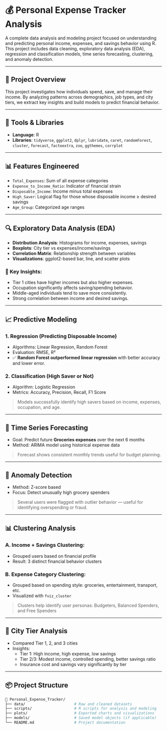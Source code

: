 # 💰 Personal Expense Tracker Analysis

A complete data analysis and modeling project focused on understanding and predicting personal income, expenses, and savings behavior using R. This project includes data cleaning, exploratory data analysis (EDA), regression and classification models, time series forecasting, clustering, and anomaly detection.

---

## 📌 Project Overview

This project investigates how individuals spend, save, and manage their income. By analyzing patterns across demographics, job types, and city tiers, we extract key insights and build models to predict financial behavior.

---

## 🧰 Tools & Libraries

- **Language**: R
- **Libraries**: `tidyverse`, `ggplot2`, `dplyr`, `lubridate`, `caret`, `randomForest`, `cluster`, `forecast`, `factoextra`, `zoo`, `ggthemes`, `corrplot`

---

## 📊 Features Engineered

- `Total_Expenses`: Sum of all expense categories
- `Expense_to_Income_Ratio`: Indicator of financial strain
- `Disposable_Income`: Income minus total expenses
- `High_Saver`: Logical flag for those whose disposable income ≥ desired savings
- `Age_Group`: Categorized age ranges

---

## 🔍 Exploratory Data Analysis (EDA)

- **Distribution Analysis**: Histograms for income, expenses, savings
- **Boxplots**: City tier vs expenses/income/savings
- **Correlation Matrix**: Relationship strength between variables
- **Visualizations**: ggplot2-based bar, line, and scatter plots

### 📝 Key Insights:
- Tier 1 cities have higher incomes but also higher expenses.
- Occupation significantly affects saving/spending behavior.
- Middle-aged individuals tend to save more consistently.
- Strong correlation between income and desired savings.

---

## 📈 Predictive Modeling

### 1. **Regression (Predicting Disposable Income)**

- Algorithms: Linear Regression, Random Forest
- Evaluation: RMSE, R²
- ✅ **Random Forest outperformed linear regression** with better accuracy and lower error.

### 2. **Classification (High Saver or Not)**

- Algorithm: Logistic Regression
- Metrics: Accuracy, Precision, Recall, F1 Score

> Models successfully identify high savers based on income, expenses, occupation, and age.

---

## 📅 Time Series Forecasting

- Goal: Predict future **Groceries expenses** over the next 6 months
- Method: ARIMA model using historical expense data

> Forecast shows consistent monthly trends useful for budget planning.

---

## 🚨 Anomaly Detection

- Method: Z-score based
- Focus: Detect unusually high grocery spenders

> Several users were flagged with outlier behavior — useful for identifying overspending or fraud.

---

## 📊 Clustering Analysis

### A. Income + Savings Clustering:
- Grouped users based on financial profile
- Result: 3 distinct financial behavior clusters

### B. Expense Category Clustering:
- Grouped based on spending style: groceries, entertainment, transport, etc.
- Visualized with `fviz_cluster`

> Clusters help identify user personas: Budgeters, Balanced Spenders, and Free Spenders

---

## 🌆 City Tier Analysis

- Compared Tier 1, 2, and 3 cities
- Insights:
  - Tier 1: High income, high expense, low savings
  - Tier 2/3: Modest income, controlled spending, better savings ratio
  - Insurance cost and savings vary significantly by tier

---

## 📦 Project Structure

```bash
📁 Personal_Expense_Tracker/
├── data/                      # Raw and cleaned datasets
├── scripts/                   # R scripts for analysis and modeling
├── plots/                     # Exported charts and visualizations
├── models/                    # Saved model objects (if applicable)
└── README.md                  # Project documentation
